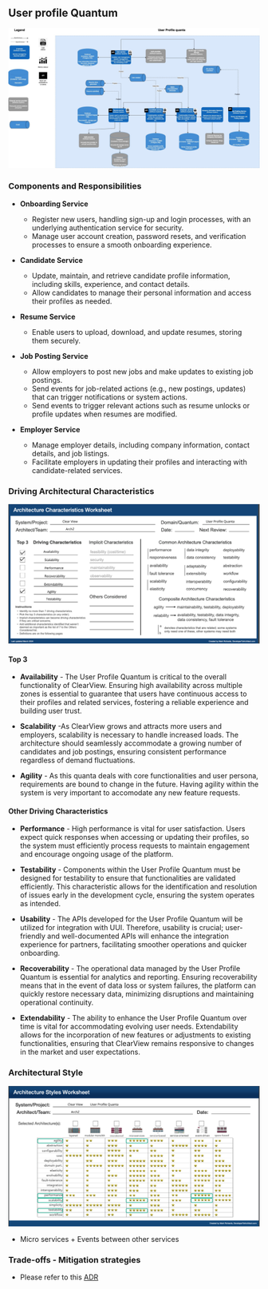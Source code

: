 ## User profile Quantum

![Image](/assets/C2_user_quanta.jpg)

### Components and Responsibilities

- **Onboarding Service**

  - Register new users, handling sign-up and login processes, with an underlying authentication service for security.
  - Manage user account creation, password resets, and verification processes to ensure a smooth onboarding experience.

- **Candidate Service**

  - Update, maintain, and retrieve candidate profile information, including skills, experience, and contact details.
  - Allow candidates to manage their personal information and access their profiles as needed.

- **Resume Service**

  - Enable users to upload, download, and update resumes, storing them securely.

- **Job Posting Service**

  - Allow employers to post new jobs and make updates to existing job postings.
  - Send events for job-related actions (e.g., new postings, updates) that can trigger notifications or system actions.
  - Send events to trigger relevant actions such as resume unlocks or profile updates when resumes are modified.

- **Employer Service**

  - Manage employer details, including company information, contact details, and job listings.
  - Facilitate employers in updating their profiles and interacting with candidate-related services.

### Driving Architectural Characteristics

![Image](/assets/user-profile-arch-char-worksheet.png)

#### Top 3

- **Availability** - The User Profile Quantum is critical to the overall functionality of ClearView. Ensuring high availability across multiple zones is essential to guarantee that users have continuous access to their profiles and related services, fostering a reliable experience and building user trust.

- **Scalability** -As ClearView grows and attracts more users and employers, scalability is necessary to handle increased loads. The architecture should seamlessly accommodate a growing number of candidates and job postings, ensuring consistent performance regardless of demand fluctuations.

- **Agility** - As this quanta deals with core functionalities and user persona, requirements are bound to change in the future. Having agility within the system is very important to accomodate any new feature requests.

#### Other Driving Characteristics

- **Performance** - High performance is vital for user satisfaction. Users expect quick responses when accessing or updating their profiles, so the system must efficiently process requests to maintain engagement and encourage ongoing usage of the platform.

- **Testability** - Components within the User Profile Quantum must be designed for testability to ensure that functionalities are validated efficiently. This characteristic allows for the identification and resolution of issues early in the development cycle, ensuring the system operates as intended.

- **Usability** - The APIs developed for the User Profile Quantum will be utilized for integration with UUI. Therefore, usability is crucial; user-friendly and well-documented APIs will enhance the integration experience for partners, facilitating smoother operations and quicker onboarding.

- **Recoverability** - The operational data managed by the User Profile Quantum is essential for analytics and reporting. Ensuring recoverability means that in the event of data loss or system failures, the platform can quickly restore necessary data, minimizing disruptions and maintaining operational continuity.

- **Extendability** - The ability to enhance the User Profile Quantum over time is vital for accommodating evolving user needs. Extendability allows for the incorporation of new features or adjustments to existing functionalities, ensuring that ClearView remains responsive to changes in the market and user expectations.

### Architectural Style

![Image](/assets/user-profile-arch-style-worksheet.png)

- Micro services + Events between other services

### Trade-offs - Mitigation strategies

- Please refer to this [ADR](/ADR/adr-user-profile-architecture-style.md)

